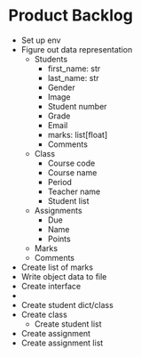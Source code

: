 # Product Backlog
- Set up env
- Figure out data representation 
    - Students
        - first_name: str 
        - last_name: str
        - Gender
        - Image
        - Student number
        - Grade
        - Email
        - marks: list[float]
        - Comments
    - Class
        - Course code
        - Course name
        - Period
        - Teacher name
        - Student list
    - Assignments
        - Due 
        - Name
        - Points
    - Marks
    - Comments
- Create list of marks
- Write object data to file
- Create interface
-
- Create student dict/class
- Create class
    - Create student list
- Create assignment
- Create assignment list